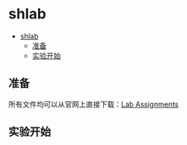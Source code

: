 # shlab

- [shlab](#shlab)
  - [准备](#准备)
  - [实验开始](#实验开始)


## 准备

所有文件均可以从官网上直接下载：[Lab Assignments](http://csapp.cs.cmu.edu/3e/labs.html)

## 实验开始

